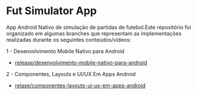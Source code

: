 # Fut Simulator App

App Android Nativo de simulação de partidas de futebol.Este repositório foi organizado em algumas branches que representam
as implementações realizadas durante os seguintes conteúdos/vídeos:

1 - Desenvolvimento Mobile Nativo para Android
 - [release/desenvolvimento-mobile-nativo-para-android](https://github.com/Brayancrc/fut-simulator-app/tree/release/desenvolvimento-mobile-nativo-para-android)

2 - Componentes, Layouts e UI/UX Em Apps Android
- [relase/componentes-layouts-ui-ux-em-apps-android]()
